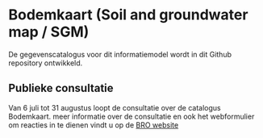 # Bodemkaart (Soil and groundwater map / SGM)

De gegevenscatalogus voor dit informatiemodel wordt in dit Github repository ontwikkeld.

## Publieke consultatie
Van 6 juli tot 31 augustus loopt de consultatie over de catalogus Bodemkaart. meer informatie over de consultatie en ook het webformulier om reacties in te dienen vindt u op de [BRO website][1]


[1]: https://basisregistratieondergrond.nl/actueel/nieuws/nieuws/2020/juni/publieke-consultatie-aanvullingen-bodemkaart/?utm_source=nieuwsbrief&utm_medium=e-mail&utm_term=20200629&utm_content=link_ID0ARMCI0SMCI&utm_campaign=BRO%20nieuwsbrief%20juni
